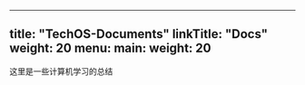 
---
title: "TechOS-Documents"
linkTitle: "Docs"
weight: 20
menu:
  main:
    weight: 20
---

这里是一些计算机学习的总结